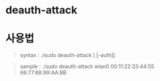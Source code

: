 # deauth-attack

# 사용법
> syntax : ./sudo deauth-attack <interface> <ap mac> [<station mac> [-auth]]

> sample : ./sudo deauth-attack wlan0 00:11:22:33:44:55 66:77:88:99:AA:BB
